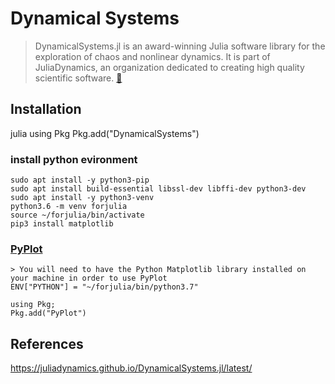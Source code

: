 # Dynamical Systems
> DynamicalSystems.jl is an award-winning Julia software library for the exploration of chaos and nonlinear dynamics. It is part of JuliaDynamics, an organization dedicated to creating high quality scientific software. [:link:](https://juliadynamics.github.io/DynamicalSystems.jl/latest/)

## Installation
julia
using Pkg
Pkg.add("DynamicalSystems")


### install python evironment
```
sudo apt install -y python3-pip
sudo apt install build-essential libssl-dev libffi-dev python3-dev
sudo apt install -y python3-venv
python3.6 -m venv forjulia
source ~/forjulia/bin/activate
pip3 install matplotlib
```

### [PyPlot](https://github.com/JuliaPy/PyPlot.jl)
```
> You will need to have the Python Matplotlib library installed on your machine in order to use PyPlot
ENV["PYTHON"] = "~/forjulia/bin/python3.7"

using Pkg;
Pkg.add("PyPlot")
```


## References 
https://juliadynamics.github.io/DynamicalSystems.jl/latest/
